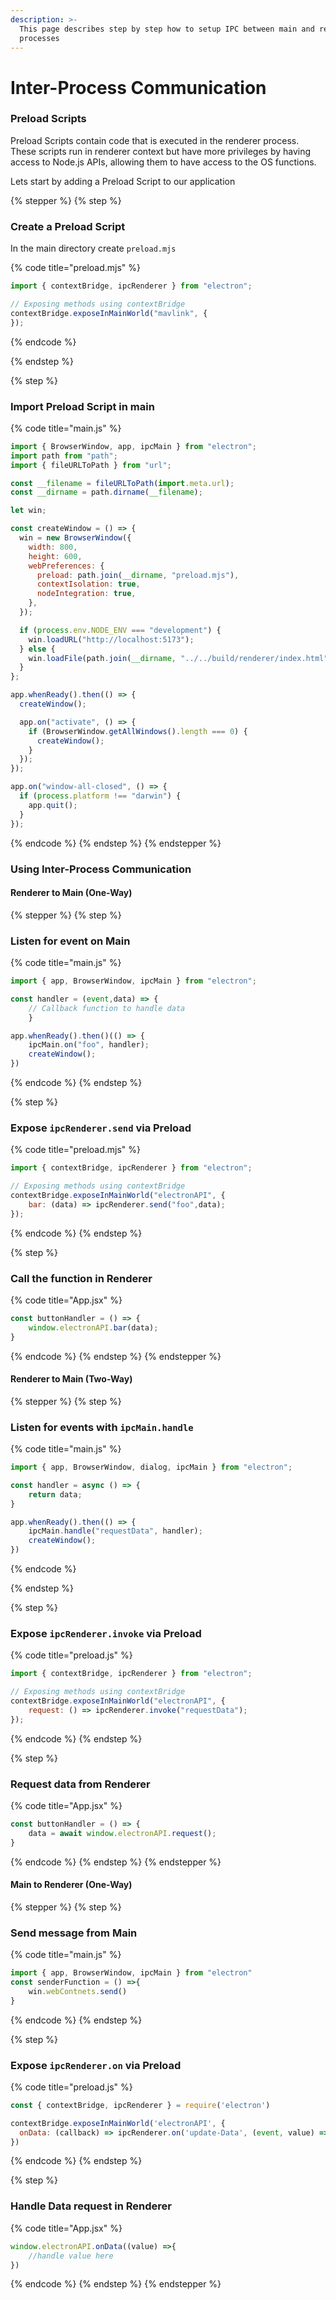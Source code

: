 ```yaml
---
description: >-
  This page describes step by step how to setup IPC between main and renderer
  processes
---
```


# Inter-Process Communication

### Preload Scripts

Preload Scripts contain code that is executed in the renderer process. These scripts run in renderer context but have more privileges by having access to Node.js APIs, allowing them to have access to the OS functions.

Lets start by adding a Preload Script to our application

{% stepper %}
{% step %}
### Create a Preload Script

In the main directory create `preload.mjs`&#x20;

{% code title="preload.mjs" %}
```javascript
import { contextBridge, ipcRenderer } from "electron";

// Exposing methods using contextBridge
contextBridge.exposeInMainWorld("mavlink", {
});
```
{% endcode %}


{% endstep %}

{% step %}
### Import Preload Script in main

{% code title="main.js" %}
```javascript
import { BrowserWindow, app, ipcMain } from "electron";
import path from "path";
import { fileURLToPath } from "url";

const __filename = fileURLToPath(import.meta.url);
const __dirname = path.dirname(__filename);

let win;

const createWindow = () => {
  win = new BrowserWindow({
    width: 800,
    height: 600,
    webPreferences: {
      preload: path.join(__dirname, "preload.mjs"),
      contextIsolation: true,
      nodeIntegration: true,
    },
  });

  if (process.env.NODE_ENV === "development") {
    win.loadURL("http://localhost:5173");
  } else {
    win.loadFile(path.join(__dirname, "../../build/renderer/index.html"));
  }
};

app.whenReady().then(() => {
  createWindow();

  app.on("activate", () => {
    if (BrowserWindow.getAllWindows().length === 0) {
      createWindow();
    }
  });
});

app.on("window-all-closed", () => {
  if (process.platform !== "darwin") {
    app.quit();
  }
});
```
{% endcode %}
{% endstep %}
{% endstepper %}

### Using Inter-Process Communication

#### Renderer to Main (One-Way)

{% stepper %}
{% step %}
### Listen for event on Main

{% code title="main.js" %}
```javascript
import { app, BrowserWindow, ipcMain } from "electron";

const handler = (event,data) => {
    // Callback function to handle data
    }

app.whenReady().then()(() => {
    ipcMain.on("foo", handler);
    createWindow();
})
```
{% endcode %}
{% endstep %}

{% step %}
### Expose `ipcRenderer.send` via Preload

{% code title="preload.mjs" %}
```javascript
import { contextBridge, ipcRenderer } from "electron";

// Exposing methods using contextBridge
contextBridge.exposeInMainWorld("electronAPI", {
    bar: (data) => ipcRenderer.send("foo",data);
});
```
{% endcode %}
{% endstep %}

{% step %}
### Call the function in Renderer

{% code title="App.jsx" %}
```javascript
const buttonHandler = () => {
    window.electronAPI.bar(data);
}
```
{% endcode %}
{% endstep %}
{% endstepper %}

#### Renderer to Main (Two-Way)

{% stepper %}
{% step %}
### Listen for events with `ipcMain.handle`&#x20;

{% code title="main.js" %}
```javascript
import { app, BrowserWindow, dialog, ipcMain } from "electron";

const handler = async () => {
    return data;
}

app.whenReady().then(() => {
    ipcMain.handle("requestData", handler);
    createWindow();
})
```
{% endcode %}


{% endstep %}

{% step %}
### Expose `ipcRenderer.invoke` via Preload

{% code title="preload.js" %}
```javascript
import { contextBridge, ipcRenderer } from "electron";

// Exposing methods using contextBridge
contextBridge.exposeInMainWorld("electronAPI", {
    request: () => ipcRenderer.invoke("requestData");
});
```
{% endcode %}
{% endstep %}

{% step %}
### Request data from Renderer

{% code title="App.jsx" %}
```javascript
const buttonHandler = () => {
    data = await window.electronAPI.request();
}
```
{% endcode %}
{% endstep %}
{% endstepper %}

#### Main to Renderer (One-Way)

{% stepper %}
{% step %}
### Send message from Main

{% code title="main.js" %}
```javascript
import { app, BrowserWindow, ipcMain } from "electron"
const senderFunction = () =>{
    win.webContnets.send()
}
```
{% endcode %}
{% endstep %}

{% step %}
### Expose `ipcRenderer.on` via Preload

{% code title="preload.js" %}
```javascript
const { contextBridge, ipcRenderer } = require('electron')

contextBridge.exposeInMainWorld('electronAPI', {
  onData: (callback) => ipcRenderer.on('update-Data', (event, value) => callback(value))
})
```
{% endcode %}
{% endstep %}

{% step %}
### Handle Data request in Renderer

{% code title="App.jsx" %}
```javascript
window.electronAPI.onData((value) =>{
    //handle value here
})
```
{% endcode %}
{% endstep %}
{% endstepper %}

